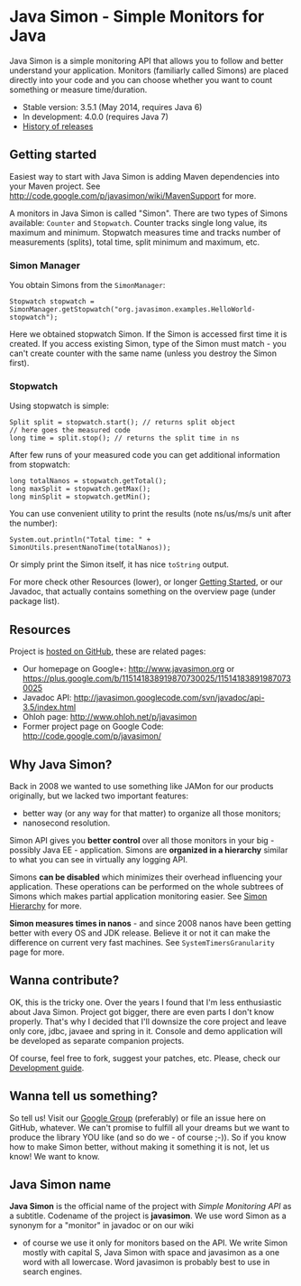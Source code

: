 # Java Simon - Simple Monitors for Java

Java Simon is a simple monitoring API that allows you to follow and better understand your application.
Monitors (familiarly called Simons) are placed directly into your code and you can choose whether you
want to count something or measure time/duration.

* Stable version: 3.5.1 (May 2014, requires Java 6)
* In development: 4.0.0 (requires Java 7)
* [History of releases](docs/History.md)

## Getting started

Easiest way to start with Java Simon is adding Maven dependencies into your Maven project.
See http://code.google.com/p/javasimon/wiki/MavenSupport for more.

A monitors in Java Simon is called "Simon". There are two types of Simons available: `Counter` and `Stopwatch`.
Counter tracks single long value, its maximum and minimum. Stopwatch measures time and tracks
number of measurements (splits), total time, split minimum and maximum, etc.

### Simon Manager

You obtain Simons from the `SimonManager`:

```
Stopwatch stopwatch = SimonManager.getStopwatch("org.javasimon.examples.HelloWorld-stopwatch");
```

Here we obtained stopwatch Simon. If the Simon is accessed first time it is created. If you access existing Simon,
type of the Simon must match - you can't create counter with the same name (unless you destroy the Simon first).

### Stopwatch

Using stopwatch is simple:

```
Split split = stopwatch.start(); // returns split object
// here goes the measured code
long time = split.stop(); // returns the split time in ns
```

After few runs of your measured code you can get additional information from stopwatch:

```
long totalNanos = stopwatch.getTotal();
long maxSplit = stopwatch.getMax();
long minSplit = stopwatch.getMin();
```

You can use convenient utility to print the results (note ns/us/ms/s unit after the number):

```
System.out.println("Total time: " + SimonUtils.presentNanoTime(totalNanos));
```

Or simply print the Simon itself, it has nice `toString` output.

For more check other Resources (lower), or longer [Getting Started](docs/GettingStarted.md),
or our Javadoc, that actually contains something on the overview page (under package list).

## Resources

Project is [hosted on GitHub](https://github.com/virgo47/javasimon/), these are related pages:

* Our homepage on Google+: http://www.javasimon.org or https://plus.google.com/b/115141838919870730025/115141838919870730025
* Javadoc API: http://javasimon.googlecode.com/svn/javadoc/api-3.5/index.html
* Ohloh page: http://www.ohloh.net/p/javasimon
* Former project page on Google Code: http://code.google.com/p/javasimon/

## Why Java Simon?

Back in 2008 we wanted to use something like JAMon for our products originally, but we lacked two important features:

* better way (or any way for that matter) to organize all those monitors;
* nanosecond resolution.

Simon API gives you **better control** over all those monitors in your big - possibly Java EE - application.
Simons are **organized in a hierarchy** similar to what you can see in virtually any logging API.

Simons **can be disabled** which minimizes their overhead influencing your application. These operations
can be performed on the whole subtrees of Simons which makes partial application monitoring easier.
See [Simon Hierarchy](docs/SimonHierarchy.md) for more.

**Simon measures times in nanos** - and since 2008 nanos have been getting better with every OS and JDK release.
Believe it or not it can make the difference on current very fast machines. See `SystemTimersGranularity` page for more.

## Wanna contribute?

OK, this is the tricky one. Over the years I found that I'm less enthusiastic about Java Simon. Project got bigger,
there are even parts I don't know properly. That's why I decided that I'll downsize the core project and leave
only core, jdbc, javaee and spring in it. Console and demo application will be developed as separate companion
projects.

Of course, feel free to fork, suggest your patches, etc. Please, check our [Development guide](docs/Development.md).

## Wanna tell us something?

So tell us! Visit our [Google Group](http://groups.google.com/group/javasimon) (preferably)
or file an issue here on GitHub, whatever. We can't promise to fulfill all your dreams
but we want to produce the library YOU like (and so do we - of course ;-)). So if you know
how to make Simon better, without making it something it is not, let us know! We want to know.

## Java Simon name

**Java Simon** is the official name of the project with _Simple Monitoring API_ as a subtitle.
Codename of the project is **javasimon**. We use word Simon as a synonym for a "monitor" in javadoc or on our wiki
- of course we use it only for monitors based on the API. We write Simon mostly with capital S, Java Simon
with space and javasimon as a one word with all lowercase. Word javasimon is probably best to use in search engines.